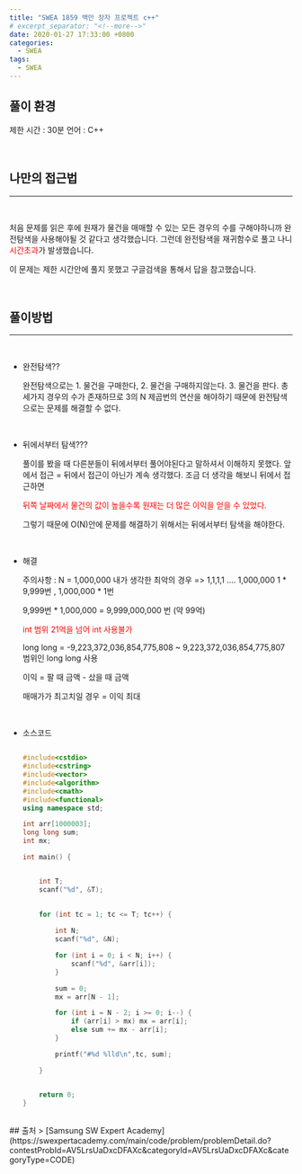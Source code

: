 ```yaml
---
title: "SWEA 1859 백만 장자 프로젝트 c++"
# excerpt_separator: "<!--more-->"
date: 2020-01-27 17:33:00 +0800
categories: 
  - SWEA
tags: 
  - SWEA
---
```


## 풀이 환경


제한 시간 : 30분
언어 : C++<br>

<br>

## 나만의 접근법
***
<br>

처음 문제를 읽은 후에 원재가 물건을 매매할 수 있는 모든 경우의 수를 구해야하니까
완전탐색을 사용해야될 것 같다고 생각했습니다. 그런데 완전탐색을 재귀함수로 풀고 나니
<span style="color : red">시간초과</span>가 발생했습니다.<br>

이 문제는 제한 시간안에 풀지 못했고 구글검색을 통해서 답을 참고했습니다.<br>

<br>

## 풀이방법
***
<br>

- 완전탐색??

    완전탐색으로는 1. 물건을 구매한다, 2. 물건을 구매하지않는다. 3. 물건을 판다.
    총 세가지 경우의 수가 존재하므로 3의 N 제곱번의 연산을 해야하기 때문에 
    완전탐색으로는 문제를 해결할 수 없다.<br>

<br>

- 뒤에서부터 탐색???

    풀이를 봤을 때 다른분들이 뒤에서부터 풀어야된다고 말하셔서 이해하지 못했다.
    앞에서 접근 = 뒤에서 접근이 아닌가 계속 생각했다.
    조금 더 생각을 해보니 뒤에서 접근하면

    <span style="color : red">뒤쪽 날짜에서 물건의 값이 높을수록 원재는 더 많은 이익을 얻을 수 있었다.</span> 
    
    그렇기 때문에 O(N)안에 문제를 해결하기 위해서는 뒤에서부터 탐색을 해야한다.<br>
<br>

- 해결

    주의사항 : N = 1,000,000 
    내가 생각한 최악의 경우 => 1,1,1,1 .... 1,000,000 
    1 * 9,999번 , 1,000,000 * 1번

    9,999번 * 1,000,000 = 9,999,000,000 번 (약 99억)

    
    <span style="color : red"> int 범위 21억을 넘어 int 사용불가</span> 

    long long = -9,223,372,036,854,775,808 ~ 9,223,372,036,854,775,807
    범위인 long long 사용

    이익 = 팔 때 금액 - 샀을 때 금액
    
    매매가가 최고치일 경우 = 이익 최대<br>

<br>

- 소스코드 
    ```c++

    #include<cstdio>
    #include<cstring>
    #include<vector>
    #include<algorithm>
    #include<cmath>
    #include<functional>
    using namespace std;

    int arr[1000003];
    long long sum;
    int mx;

    int main() {


        int T;
        scanf("%d", &T);

        
        for (int tc = 1; tc <= T; tc++) {
            
            int N;
            scanf("%d", &N);

            for (int i = 0; i < N; i++) {
                scanf("%d", &arr[i]);
            }

            sum = 0;
            mx = arr[N - 1];

            for (int i = N - 2; i >= 0; i--) {
                if (arr[i] > mx) mx = arr[i];
                else sum += mx - arr[i];
            }

            printf("#%d %lld\n",tc, sum);

        }	


        return 0;
    }

    ```









<br>
## 출처
> [Samsung SW Expert Academy](https://swexpertacademy.com/main/code/problem/problemDetail.do?contestProbId=AV5LrsUaDxcDFAXc&categoryId=AV5LrsUaDxcDFAXc&categoryType=CODE)



